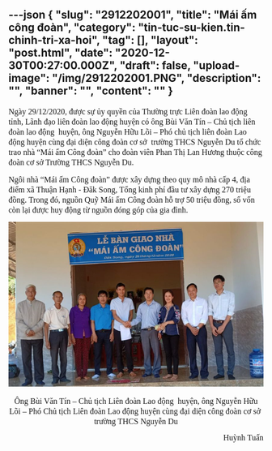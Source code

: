 ---json
{
    "slug": "2912202001",
    "title": "Mái ấm công đoàn",
    "category": "tin-tuc-su-kien.tin-chinh-tri-xa-hoi",
    "tag": [],
    "layout": "post.html",
    "date": "2020-12-30T00:27:00.000Z",
    "draft": false,
    "upload-image": "/img/2912202001.PNG",
    "description": "",
    "banner": "",
    "__content__": ""
}
---
<p><span style="font-size:12.0pt"><span style="font-family:&quot;Times New Roman&quot;,serif">Ng&agrave;y 29/12/2020, được sự ủy quyền của Thường trực Li&ecirc;n đo&agrave;n lao động tỉnh, </span></span><span style="font-size:12.0pt"><span style="font-family:&quot;Times New Roman&quot;,serif">L&atilde;nh đạo li&ecirc;n đo&agrave;n lao động huyện c&oacute; &ocirc;ng B&ugrave;i Văn T&iacute;n &ndash; Chủ tịch li&ecirc;n đo&agrave;n lao động&nbsp; huyện, &ocirc;ng Nguyễn Hữu L&otilde;i &ndash; Ph&oacute; chủ tịch li&ecirc;n đo&agrave;n Lao động huyện c&ugrave;ng đại diện c&ocirc;ng đo&agrave;n cơ sở&nbsp; trường THCS Nguyễn Du </span></span><span style="font-size:12.0pt"><span style="font-family:&quot;Times New Roman&quot;,serif">tổ chức trao nh&agrave; &ldquo;M&aacute;i ấm C&ocirc;ng đo&agrave;n&rdquo; cho đo&agrave;n vi&ecirc;n Phan Thị Lan Hương thuộc c&ocirc;ng đo&agrave;n cơ sở Trường THCS Nguyễn Du.</span></span>&nbsp;&nbsp;</p>

<p><span style="font-size:12.0pt"><span style="font-family:&quot;Times New Roman&quot;,serif">Ng&ocirc;i nh&agrave; &ldquo;M&aacute;i ấm C&ocirc;ng đo&agrave;n&rdquo; được x&acirc;y dựng theo quy m&ocirc; nh&agrave; cấp 4, địa điểm x&atilde; Thuận Hạnh - Đăk Song, Tổng kinh ph&iacute; đầu tư x&acirc;y dựng 270 triệu đồng. Trong đ&oacute;, nguồn Quỹ M&aacute;i ấm C&ocirc;ng đo&agrave;n hỗ trợ 50 triệu đồng, số vốn c&ograve;n lại được huy động từ nguồn đ&oacute;ng g&oacute;p của gia đ&igrave;nh.</span></span></p>

<p style="text-align:center"><span style="font-size:12.0pt"><span style="font-family:&quot;Times New Roman&quot;,serif"><img alt="" src="/img/2912202001.PNG" /></span></span></p>

<p style="text-align:center"><span style="font-size:12.0pt"><span style="font-family:&quot;Times New Roman&quot;,serif">&Ocirc;ng B&ugrave;i Văn T&iacute;n &ndash; Chủ tịch Li&ecirc;n đo&agrave;n Lao động&nbsp; huyện, &ocirc;ng Nguyễn Hữu L&otilde;i &ndash; Ph&oacute; Chủ tịch Li&ecirc;n đo&agrave;n Lao động huyện c&ugrave;ng đại diện c&ocirc;ng đo&agrave;n cơ sở&nbsp; trường THCS Nguyễn Du</span></span></p>

<p style="text-align:right"><span style="font-family:Times New Roman, serif"><span style="font-size:16px">Huỳnh Tuấn</span></span></p>
